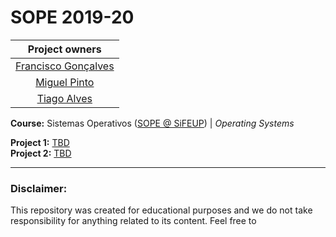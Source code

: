 # SOPE 2019-20

|      Project owners    |
| :-------------------:  |
| [Francisco Gonçalves](https://github.com/kiko-g)|
| [Miguel Pinto](https://github.com/MiguelDelPinto)| 
| [Tiago Alves](https://github.com/tiago-falves)| 

**Course:** Sistemas Operativos ([SOPE @ SiFEUP](https://sigarra.up.pt/feup/pt/ucurr_geral.ficha_uc_view?pv_ocorrencia_id=436440)) | _Operating Systems_

**Project 1:** [TBD]()\
**Project 2:** [TBD]()

---

### **Disclaimer**:
This repository was created for educational purposes and we do not take responsibility for anything related to its content. Feel free to
